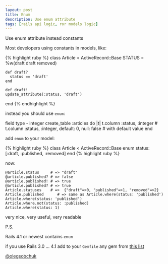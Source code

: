 ```yaml
---
layout: post
title: Enum
description: Use enum attribute
tags: [rails api logic, ror models logic]
---
```


Use enum attribute instead constants

Most developers using constants in models, like:

{% highlight ruby %}
  class Article < ActiveRecord::Base
    STATUS = %w(draft draft removed)
    
    def draft?
      status == 'draft'
    end
    
    def draft!
    update_attribute(:status, 'draft')
  end
{% endhighlight %}

instead you should use `enum`:
  
field type - integer
    create_table :articles do |t|
      t.column :status, :integer
      # t.column :status, :integer, default: 0, null: false # with default value
    end

add `enum` to your model:

{% highlight ruby %}
  class Article < ActiveRecord::Base
    enum status: [:draft, :published, :removed]
  end
{% highlight ruby %}

now:

    @article.status     # => "draft"
    @article.published? # => false
    @article.published! # => true
    @article.published? # => true
    Article.statuses    # =>  {"draft"=>0, "published"=>1, "removed"=>2}
    Article.published      # => same as Article.where(status: 'published')
    Article.where(status: 'published')
    Article.where.not(status: :published)
    Article.where(status: 1)
    
very nice, very useful, very readable

P.S.

Rails 4.1 or newest contains `enum`

if you use Rails 3.0 ... 4.1 add to your `Gemfile` any gem from [this list](https://www.ruby-toolbox.com/categories/Active_Record_Enumerations)

[@olegsobchuk](https://github.com/olegsobchuk)
